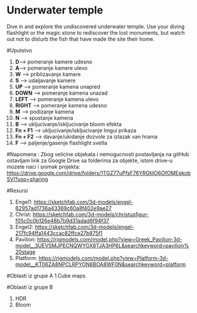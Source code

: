 # Underwater temple 
Dive in and explore the undiscovered underwater temple. 
Use your diving flashlight or the magic stone to rediscover the lost monuments, but watch out not to disturb the fish that have made the site their home.


#Uputstvo
1. **D**--> pomeranje kamere udesno
2. **A**--> pomeranje kamere ulevo
3. **W** --> priblizavanje kamere
4. **S** --> udaljavanje kamere
5. **UP** --> pomeranje kamena unapred
6. **DOWN** --> pomeranje kamena unazad
7. **LEFT** --> pomeranje kamena ulevo
8. **RIGHT** --> pomeranje kamena udesno
9. **M** --> podizanje kamena
10. **N** --> spustanje kamena
11. **B** --> ukljucivanje/iskljucivanje bloom efekta
12. **Fn + F1** --> ukljucivanje/iskljucivanje Imgui prikaza
13. **Fn + F2** --> davanje/ukidanje dozvole za izlazak van hrama
14. **F** --> paljenje/gasenje flashlight svetla

#Napomena : 
Zbog velicine objekata i nemogucnosti postavljanja na gitHub ostavljam link za Google Drive sa folderima za objekte, istom drive-u mozete naci i snimak projekta: https://drive.google.com/drive/folders/1TGZ77uPfsF76YRGtiIO6OfOMEpkobSVI?usp=sharing

#Resursi 
1. Engel1: https://sketchfab.com/3d-models/engel-62957ad1736a43369c60a8f402e9ae27
2. Christ: https://sketchfab.com/3d-models/christusfigur-f05c0c0b126e48b7b9d31adad6f94f37
3. Engel2: https://sketchfab.com/3d-models/engel-217fc94ffa1443ccac82ffce27b875f1
4. Pavilion: https://rigmodels.com/model.php?view=Greek_Pavilion-3d-model__3UEVSMJPECNQWYGX8TJA3HP6L&searchkeyword=pavilion%20stage
5. Platform: https://rigmodels.com/model.php?view=Platform-3d-model__KT06ZA8NPCLRPYON8BOA8WF0N&searchkeyword=platform

#Oblasti iz grupe A
1.Cube maps

#Oblasti iz grupe B
1. HDR
2. Bloom
